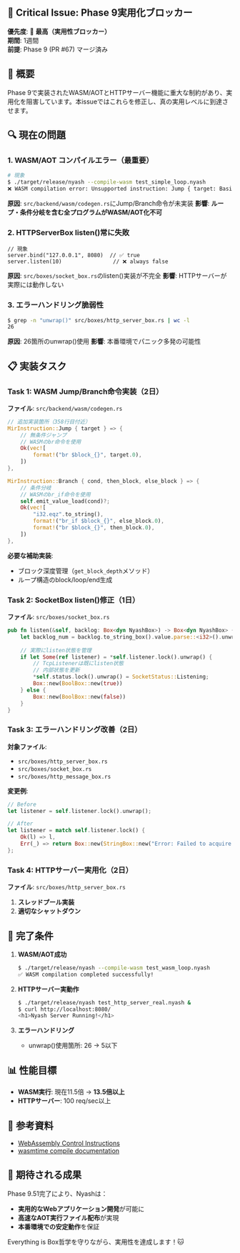 ## 🔴 Critical Issue: Phase 9実用化ブロッカー

**優先度**: 🔴 **最高（実用性ブロッカー）**  
**期間**: 1週間  
**前提**: Phase 9 (PR #67) マージ済み

## 🎯 概要

Phase 9で実装されたWASM/AOTとHTTPサーバー機能に重大な制約があり、実用化を阻害しています。本issueではこれらを修正し、真の実用レベルに到達させます。

## 🔍 現在の問題

### 1. **WASM/AOT コンパイルエラー（最重要）**
```bash
# 現象
$ ./target/release/nyash --compile-wasm test_simple_loop.nyash
❌ WASM compilation error: Unsupported instruction: Jump { target: BasicBlockId(1) }
```

**原因**: `src/backend/wasm/codegen.rs`にJump/Branch命令が未実装
**影響**: **ループ・条件分岐を含む全プログラムがWASM/AOT化不可**

### 2. **HTTPServerBox listen()常に失敗**
```nyash
// 現象
server.bind("127.0.0.1", 8080)  // ✅ true
server.listen(10)                // ❌ always false
```

**原因**: `src/boxes/socket_box.rs`のlisten()実装が不完全
**影響**: HTTPサーバーが実際には動作しない

### 3. **エラーハンドリング脆弱性**
```bash
$ grep -n "unwrap()" src/boxes/http_server_box.rs | wc -l
26
```

**原因**: 26箇所のunwrap()使用
**影響**: 本番環境でパニック多発の可能性

## 📋 実装タスク

### Task 1: WASM Jump/Branch命令実装（2日）

**ファイル**: `src/backend/wasm/codegen.rs`

```rust
// 追加実装箇所（358行目付近）
MirInstruction::Jump { target } => {
    // 無条件ジャンプ
    // WASMのbr命令を使用
    Ok(vec![
        format!("br $block_{}", target.0),
    ])
},

MirInstruction::Branch { cond, then_block, else_block } => {
    // 条件分岐
    // WASMのbr_if命令を使用
    self.emit_value_load(cond)?;
    Ok(vec![
        "i32.eqz".to_string(),
        format!("br_if $block_{}", else_block.0),
        format!("br $block_{}", then_block.0),
    ])
},
```

**必要な補助実装**:
- ブロック深度管理（`get_block_depth`メソッド）
- ループ構造のblock/loop/end生成

### Task 2: SocketBox listen()修正（1日）

**ファイル**: `src/boxes/socket_box.rs`

```rust
pub fn listen(&self, backlog: Box<dyn NyashBox>) -> Box<dyn NyashBox> {
    let backlog_num = backlog.to_string_box().value.parse::<i32>().unwrap_or(128);
    
    // 実際にlisten状態を管理
    if let Some(ref listener) = *self.listener.lock().unwrap() {
        // TcpListenerは既にlisten状態
        // 内部状態を更新
        *self.status.lock().unwrap() = SocketStatus::Listening;
        Box::new(BoolBox::new(true))
    } else {
        Box::new(BoolBox::new(false))
    }
}
```

### Task 3: エラーハンドリング改善（2日）

**対象ファイル**: 
- `src/boxes/http_server_box.rs`
- `src/boxes/socket_box.rs`
- `src/boxes/http_message_box.rs`

**変更例**:
```rust
// Before
let listener = self.listener.lock().unwrap();

// After
let listener = match self.listener.lock() {
    Ok(l) => l,
    Err(_) => return Box::new(StringBox::new("Error: Failed to acquire lock")),
};
```

### Task 4: HTTPサーバー実用化（2日）

**ファイル**: `src/boxes/http_server_box.rs`

1. **スレッドプール実装**
2. **適切なシャットダウン**

## 🎯 完了条件

1. **WASM/AOT成功**
   ```bash
   $ ./target/release/nyash --compile-wasm test_wasm_loop.nyash
   ✅ WASM compilation completed successfully!
   ```

2. **HTTPサーバー実動作**
   ```bash
   $ ./target/release/nyash test_http_server_real.nyash &
   $ curl http://localhost:8080/
   <h1>Nyash Server Running!</h1>
   ```

3. **エラーハンドリング**
   - unwrap()使用箇所: 26 → 5以下

## 📊 性能目標

- **WASM実行**: 現在11.5倍 → **13.5倍以上**
- **HTTPサーバー**: 100 req/sec以上

## 🔧 参考資料

- [WebAssembly Control Instructions](https://webassembly.github.io/spec/core/syntax/instructions.html#control-instructions)
- [wasmtime compile documentation](https://docs.wasmtime.dev/cli-compile.html)

## 🎉 期待される成果

Phase 9.51完了により、Nyashは：
- **実用的なWebアプリケーション開発**が可能に
- **高速なAOT実行ファイル配布**が実現
- **本番環境での安定動作**を保証

Everything is Box哲学を守りながら、実用性を達成します！🐱